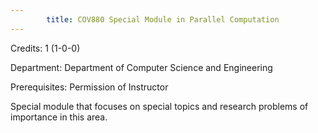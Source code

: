```yaml
---
        title: COV880 Special Module in Parallel Computation
---
```

Credits: 1 (1-0-0)

Department: Department of Computer Science and Engineering

Prerequisites: Permission of Instructor

Special module that focuses on special topics and research problems of importance in this area.